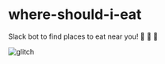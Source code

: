 # where-should-i-eat
Slack bot to find places to eat near you! :hamburger: :fries: :beer: 

![glitch]()

